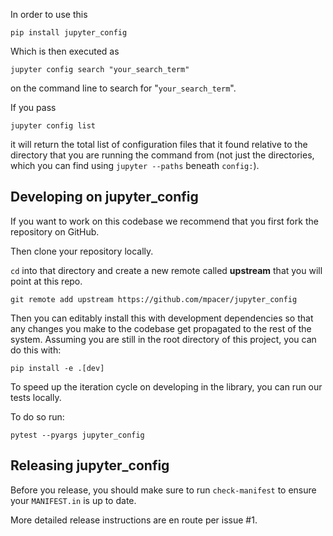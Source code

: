 In order to use this

    pip install jupyter_config

Which is then executed as

    jupyter config search "your_search_term"

on the command line to search for "`your_search_term`".

If you pass 

    jupyter config list

it will return the total list of configuration files that it found relative to
the directory that you are running the command from (not just the directories,
which you can find using `jupyter --paths` beneath `config:`).


## Developing on jupyter_config

If you want to work on this codebase we recommend that you first fork the repository on GitHub.

Then clone your repository locally. 

`cd` into that directory and create a new remote called **upstream** that you will point at
this repo.

```
git remote add upstream https://github.com/mpacer/jupyter_config
```

Then you can editably install this with development dependencies so that any changes you make
to the codebase get propagated to the rest of the system. Assuming you are still in the root
directory of this project, you can do this with: 

```
pip install -e .[dev]
```

To speed up the iteration cycle on developing in the library, you can run our tests locally.

To do so run: 

```
pytest --pyargs jupyter_config
```

## Releasing jupyter_config

Before you release, you should make sure to run `check-manifest` to ensure your `MANIFEST.in`
is up to date.

More detailed release instructions are en route per issue #1.
